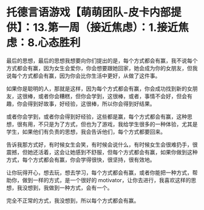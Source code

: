 # 托德言语游戏【萌萌团队-皮卡内部提供】：13.第一周（接近焦虑）：1.接近焦虑：8.心态胜利

最后的思想，最后的思想我想要向你们提出的是，每个方式都会有赢，我不说每个方式都会有赢，因为女生会爱你，你会想要跟她回家，她会成为你的女朋友，但我说每个方式都会有赢，因为你会比你生活中更好，从做了这件事。

如果你是聪明的人，那就是这样，因为每个方式都会有赢，你会成功找到新的女朋友，这很棒，或者你会糟糕，但你会学到，这很棒，或者，事情不会好，但会有趣，你会得到好故事，好经验，这很棒，所以你会得到好结果。

或者你会学到，或者你会得到好经验，这些都是赢，每个方式都会有赢，这种思想，很有用，不只是为了方式，但也为了游戏，我给学生很多的一种体验，尤其是学生，如果他们有负责的思想，我会告诉他们，每个方式都要回来。

告诉我那方式好，有时候女生会笑，有时候会说什么，有时候女生会很难扔手，很震撼，但她还活着，这会让她感到不舒服，但每个方式都会有赢，如果你做到这种方式，每个方式都会有赢，你会学得很快，很坚持，很有效地。

让你玩得开心，想去玩，想去学习，每个方式都会有赢，或者你能把一种方式，帮助你，做到一样的方式，是一个很好的 motivator，让你去进行，我喜欢这样的思想，我没想到，我做到一种方式，会有一个。

完全不正常的方式，我没想到，所以每个方式都会有赢。